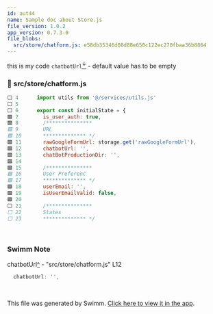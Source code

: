 ```yaml
---
id: aut44
name: Sample doc about Store.js
file_version: 1.0.2
app_version: 0.7.3-0
file_blobs:
  src/store/chatform.js: e58db35346d08d88e650c122ec270fbaa36b8864
---
```


this is my code `chatbotUrl`[<sup id="Z2kCJjT">↓</sup>](#f-Z2kCJjT) - default value has to be empty
<!-- NOTE-swimm-snippet: the lines below link your snippet to Swimm -->
### 📄 src/store/chatform.js
```javascript
⬜ 4      import utils from '@/services/utils.js'
⬜ 5      
⬜ 6      export const initialState = {
🟩 7        is_user_auth: true,
🟩 8        /***************
🟩 9        URL
🟩 10       ************** */
🟩 11       rawGoogleFormUrl: storage.get('rawGoogleFormUrl'),
🟩 12       chatbotUrl: '',
🟩 13       chatBotProductionDir: '',
🟩 14     
🟩 15       /***************
🟩 16       User Preferenc
🟩 17       ************** */
🟩 18       userEmail: '',
🟩 19       isUserEmailValid: false,
🟩 20     
⬜ 21       /***************
⬜ 22       States
⬜ 23       ************** */
```

<br/>

<!-- THIS IS AN AUTOGENERATED SECTION. DO NOT EDIT THIS SECTION DIRECTLY -->
### Swimm Note

<span id="f-Z2kCJjT">chatbotUrl</span>[^](#Z2kCJjT) - "src/store/chatform.js" L12
```javascript
  chatbotUrl: '',
```

<br/>

This file was generated by Swimm. [Click here to view it in the app](https://swimm-web-app.web.app/repos/Z2l0aHViJTNBJTNBdGVzdC1wcm9qZWN0JTNBJTNBbmFkYXYtc3dpbW0=/docs/aut44).